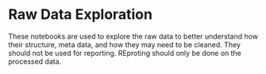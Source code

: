 # Raw Data Exploration

These notebooks are used to explore the raw data to better understand how their structure, meta data, and how they may need to be cleaned. They should not be used for reporting. REproting should only be done on the processed data.
